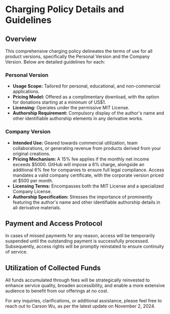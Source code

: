 # Charging Policy Details and Guidelines

## Overview
This comprehensive charging policy delineates the terms of use for all product versions, specifically the Personal Version and the Company Version. Below are detailed guidelines for each:

### Personal Version
- **Usage Scope:** Tailored for personal, educational, and non-commercial applications.
- **Pricing Model:** Offered as a complimentary download, with the option for donations starting at a minimum of US$1.
- **Licensing:** Operates under the permissive MIT License.
- **Authorship Requirement:** Compulsory display of the author's name and other identifiable authorship elements in any derivative works.

### Company Version
- **Intended Use:** Geared towards commercial utilization, team collaborations, or generating revenue from products derived from your original creations.
- **Pricing Mechanism:** A 15% fee applies if the monthly net income exceeds $5000. GitHub will impose a 6% charge, alongside an additional 6% fee for companies to ensure full legal compliance. Access mandates a valid company certificate, with the corporate version priced at $500 per month.
- **Licensing Terms:** Encompasses both the MIT License and a specialized Company License.
- **Authorship Specification:** Stresses the importance of prominently featuring the author's name and other identifiable authorship details in all derivative materials.

## Payment and Access Protocol
In cases of missed payments for any reason, access will be temporarily suspended until the outstanding payment is successfully processed. Subsequently, access rights will be promptly reinstated to ensure continuity of service.

## Utilization of Collected Funds
All funds accumulated through fees will be strategically reinvested to enhance service quality, broaden accessibility, and enable a more extensive audience to benefit from our offerings at no cost.

For any inquiries, clarifications, or additional assistance, please feel free to reach out to Carson Wu, as per the latest update on November 2, 2024.